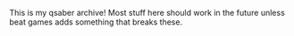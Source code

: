 This is my qsaber archive! Most stuff here should work in the future unless beat games adds something that breaks these.
